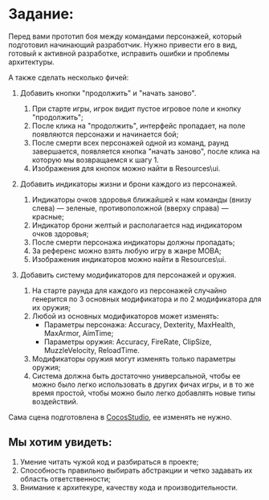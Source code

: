 Задание:
===
Перед вами прототип боя между командами персонажей, который подготовил начинающий разработчик. Нужно привести его в вид, готовый к активной разработке, исправить ошибки и проблемы архитектуры. 

А также сделать несколько фичей:

1. Добавить кнопки "продолжить" и "начать заново".
	1. При старте игры, игрок видит пустое игровое поле и кнопку "продолжить";
	2. После клика на "продолжить", интерфейс пропадает, на поле появляются персонажи и начинается бой;
	3. После смерти всех персонажей одной из команд, раунд завершается, появляется кнопка "начать заново", после клика на которую мы возвращаемся к шагу 1.
	4. Изображения для кнопок можно найти в Resources\ui.

2. Добавить индикаторы жизни и брони каждого из персонажей.
	1. Индикаторы очков здоровья ближайшей к нам команды (внизу слева) — зеленые, противоположной (вверху справа) — красные;
	2. Индикатор брони желтый и располагается над индикатором очков здоровья;
	3. После смерти персонажа индикаторы должны пропадать;
	4. За референс можно взять любую игру в жанре MOBA;
	5. Изображения индикаторов можно найти в Resources\ui.

3. Добавить систему модификаторов для персонажей и оружия.
	1. На старте раунда для каждого из персонажей случайно генерится по 3 основных модификатора и по 2 модификатора для их оружия;
	2. Любой из основных модификаторов может изменять:
		* Параметры персонажа: Accuracy, Dexterity, MaxHealth, MaxArmor, AimTime;
		* Параметры оружия: Accuracy, FireRate, ClipSize, MuzzleVelocity, ReloadTime.
	3. Модификаторы оружия могут изменять только параметры оружия;
	4. Система должна быть достаточно универсальной, чтобы ее можно было легко использовать в других фичах игры, и в то же время простой, чтобы можно было легко добавлять новые типы воздействий.

Сама сцена подготовлена в [CocosStudio](https://drive.google.com/file/d/1R1BYaGMT7JkF98dnmlP7oq5ampXuD5wV/view), ее изменять не нужно.

Мы хотим увидеть:
---
1. Умение читать чужой код и разбираться в проекте;
2. Способность правильно выбирать абстракции и четко задавать их область ответственности; 
3. Внимание к архитекуре, качеству кода и производительности.

